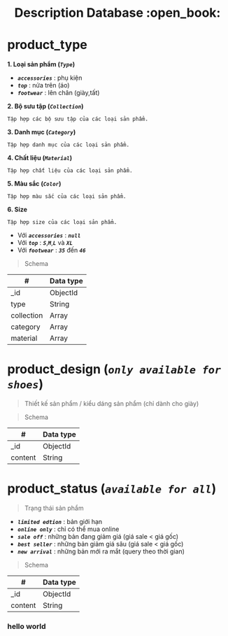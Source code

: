 <h1 align="center">Description Database :open_book:</h1>

# product_type

**1. Loại sản phẩm (_*`Type`*_)**

- _**`accessories`**_ : phụ kiện
- _**`top`**_ : nửa trên (áo)
- _**`footwear`**_ : lên chân (giày,tất)

**2. Bộ sưu tập (_*`Collection`*_)**

    Tập hợp các bộ sưu tập của các loại sản phẩm.

**3. Danh mục (_*`Category`*_)**

    Tập hợp danh mục của các loại sản phẩm.

**4. Chất liệu (_*`Material`*_)**

    Tập hợp chất liệu của các loại sản phẩm.

**5. Màu sắc (_*`Color`*_)**

    Tập hợp màu sắc của các loại sản phẩm.

**6. Size**

    Tập hợp size của các loại sản phẩm.

- Với **_`accessories`_** : **_`null`_**
- Với **_`top`_** : **_`S`_**,**_`M`_**,**_`L`_** và **_`XL`_**
- Với **_`footwear`_** : **_`35`_** đến **_`46`_**

> Schema

| #          | Data type |
| ---------- | --------- |
| \_id       | ObjectId  |
| type       | String    |
| collection | Array     |
| category   | Array     |
| material   | Array     |

# product_design (_`only available for shoes`_)

> Thiết kế sản phẩm / kiểu dáng sản phẩm (chỉ dành cho giày)

> Schema

| #       | Data type |
| ------- | --------- |
| \_id    | ObjectId  |
| content | String    |

# product_status (_`available for all`_)

> Trạng thái sản phẩm

- _**`limited edtion`**_ : bản giới hạn
- _**`online only`**_ : chỉ có thể mua online
- _**`sale off`**_ : những bản đang giảm giá (giá sale < giá gốc)
- _**`best seller`**_ : những bản giảm giá sâu (giá sale < giá gốc)
- _**`new arrival`**_ : những bản mới ra mắt (query theo thời gian)

> Schema

| #       | Data type |
| ------- | --------- |
| \_id    | ObjectId  |
| content | String    |

### hello world
